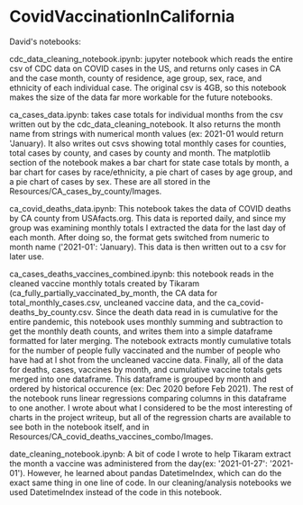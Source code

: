 # CovidVaccinationInCalifornia
David's notebooks:

cdc_data_cleaning_notebook.ipynb: jupyter notebook which reads the entire csv of CDC data on COVID cases in the US, and returns only cases in CA and the case month, county of residence, age group, sex, race, and ethnicity of each individual case. The original csv is 4GB, so this notebook makes the size of the data far more workable for the future notebooks.

ca_cases_data.ipynb: takes case totals for individual months from the csv written out by the cdc_data_cleaning_notebook. It also returns the month name from strings with numerical month values (ex: 2021-01 would return 'January). It also writes out csvs showing total monthly cases for counties, total cases by county, and cases by county and month. The matplotlib section of the notebook makes a bar chart for state case totals by month, a bar chart for cases by race/ethnicity, a pie chart of cases by age group, and a pie chart of cases by sex. These are all stored in the Resources/CA_cases_by_county/Images.

ca_covid_deaths_data.ipynb: This notebook takes the data of COVID deaths by CA county from USAfacts.org. This data is reported daily, and since my group was examining monthly totals I extracted the data for the last day of each month. After doing so, the format gets switched from numeric to month name ('2021-01': 'January). This data is then written out to a csv for later use.

ca_cases_deaths_vaccines_combined.ipynb: this notebook reads in the cleaned vaccine monthly totals created by Tikaram (ca_fully_partially_vaccinated_by_month, the CA data for total_monthly_cases.csv, uncleaned vaccine data, and the ca_covid-deaths_by_county.csv. Since the death data read in is cumulative for the entire pandemic, this notebook uses monthly summing and subtraction to get the monthly death counts, and writes them into a simple dataframe formatted for later merging. The notebook extracts montly cumulative totals for the number of people fully vaccinated and the number of people who have had at l shot from the uncleaned vaccine data. Finally, all of the data for deaths, cases, vaccines by month, and cumulative vaccine totals gets merged into one dataframe. This dataframe is grouped by month and ordered by historical occurence (ex: Dec 2020 before Feb 2021). The rest of the notebook runs linear regressions comparing columns in this dataframe to one another. I wrote about what I considered to be the most interesting of charts in the project writeup, but all of the regression charts are available to see both in the notebook itself, and in Resources/CA_covid_deaths_vaccines_combo/Images.

date_cleaning_notebook.ipynb: A bit of code I wrote to help Tikaram extract the month a vaccine was administered from the day(ex: '2021-01-27': '2021-01'). However, he learned about pandas DatetimeIndex, which can do the exact same thing in one line of code. In our cleaning/analysis notebooks we used DatetimeIndex instead of the code in this notebook.
